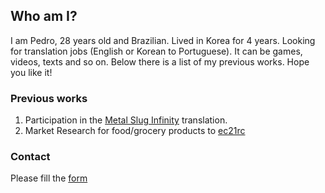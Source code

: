 ## Who am I?

I am Pedro, 28 years old and Brazilian. Lived in Korea for 4 years. Looking for translation jobs (English or Korean to Portuguese). It can be games, videos, texts and so on. Below there is a list of my previous works. Hope you like it!

### Previous works

1. Participation in the [Metal Slug Infinity](https://play.google.com/store/apps/details?id=com.ekkorr.msf&hl=pt_BR) translation.
2. Market Research for food/grocery products to [ec21rc](http://www.ec21rnc.com/) 

### Contact
Please fill the [form](/contact.md)
